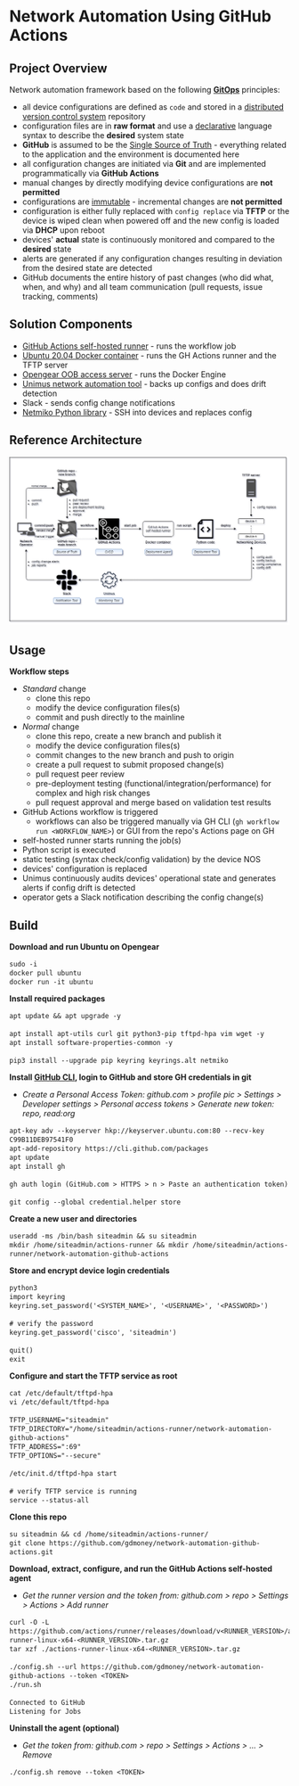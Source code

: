 # Network Automation Using GitHub Actions


## Project Overview
Network automation framework based on the following **[GitOps](https://www.gitops.tech/)** principles:
- all device configurations are defined as `code` and stored in a [distributed version control system](https://en.wikipedia.org/wiki/Distributed_version_control) repository
- configuration files are in **raw format** and use a [declarative](https://en.wikipedia.org/wiki/Declarative_programming) language syntax to describe the **desired** system state
- **GitHub** is assumed to be the [Single Source of Truth](https://en.wikipedia.org/wiki/Single_source_of_truth) - everything related to the application and the environment is documented here
- all configuration changes are initiated via **Git** and are implemented programmatically via **GitHub Actions**
- manual changes by directly modifying device configurations are **not permitted**
- configurations are [immutable](https://en.wikipedia.org/wiki/Immutable_object) - incremental changes are **not permitted**
- configuration is either fully replaced with `config replace` via **TFTP** or the device is wiped clean when powered off and the new config is loaded via **DHCP** upon reboot
- devices' **actual** state is continuously monitored and compared to the **desired** state
- alerts are generated if any configuration changes resulting in deviation from the desired state are detected
- GitHub documents the entire history of past changes (who did what, when, and why) and all team communication (pull requests, issue tracking, comments)


## Solution Components
- [GitHub Actions self-hosted runner](https://docs.github.com/en/actions/hosting-your-own-runners/about-self-hosted-runners) - runs the workflow job
- [Ubuntu 20.04 Docker container](https://hub.docker.com/_/ubuntu) - runs the GH Actions runner and the TFTP server
- [Opengear OOB access server](https://opengear.com/products/om2200-operations-manager/) - runs the Docker Engine
- [Unimus network automation tool](https://unimus.net/) - backs up configs and does drift detection
- Slack - sends config change notifications
- [Netmiko Python library](https://github.com/ktbyers/netmiko) - SSH into devices and replaces config


## Reference Architecture
![](/diagram-network-automation-github-actions.png)


## Usage
**Workflow steps**  
- *Standard* change
  - clone this repo
  - modify the device configuration files(s)
  - commit and push directly to the mainline
- *Normal* change
  - clone this repo, create a new branch and publish it
  - modify the device configuration files(s)
  - commit changes to the new branch and push to origin
  - create a pull request to submit proposed change(s)
  - pull request peer review
  - pre-deployment testing (functional/integration/performance) for complex and high risk changes
  - pull request approval and merge based on validation test results
- GitHub Actions workflow is triggered
  - workflows can also be triggered manually via GH CLI (`gh workflow run <WORKFLOW_NAME>`) or GUI from the repo's Actions page on GH
- self-hosted runner starts running the job(s)
- Python script is executed
- static testing (syntax check/config validation) by the device NOS
- devices' configuration is replaced
- Unimus continuously audits devices' operational state and generates alerts if config drift is detected
- operator gets a Slack notification describing the config change(s)


## Build
**Download and run Ubuntu on Opengear**
```
sudo -i
docker pull ubuntu
docker run -it ubuntu
```

**Install required packages**
```
apt update && apt upgrade -y

apt install apt-utils curl git python3-pip tftpd-hpa vim wget -y
apt install software-properties-common -y

pip3 install --upgrade pip keyring keyrings.alt netmiko
```

**Install [GitHub CLI](https://github.com/cli/cli/blob/trunk/docs/install_linux.md), login to GitHub and store GH credentials in git**
- *Create a Personal Access Token: github.com > profile pic > Settings > Developer settings > Personal access tokens > Generate new token: repo, read:org*
```
apt-key adv --keyserver hkp://keyserver.ubuntu.com:80 --recv-key C99B11DEB97541F0
apt-add-repository https://cli.github.com/packages
apt update
apt install gh

gh auth login (GitHub.com > HTTPS > n > Paste an authentication token)

git config --global credential.helper store
```

**Create a new user and directories**
```
useradd -ms /bin/bash siteadmin && su siteadmin
mkdir /home/siteadmin/actions-runner && mkdir /home/siteadmin/actions-runner/network-automation-github-actions
```

**Store and encrypt device login credentials**
```
python3
import keyring
keyring.set_password('<SYSTEM_NAME>', '<USERNAME>', '<PASSWORD>')

# verify the password
keyring.get_password('cisco', 'siteadmin')

quit()
exit
```

**Configure and start the TFTP service as root**
```
cat /etc/default/tftpd-hpa
vi /etc/default/tftpd-hpa

TFTP_USERNAME="siteadmin"
TFTP_DIRECTORY="/home/siteadmin/actions-runner/network-automation-github-actions"
TFTP_ADDRESS=":69"
TFTP_OPTIONS="--secure"

/etc/init.d/tftpd-hpa start

# verify TFTP service is running
service --status-all
```

**Clone this repo**
```
su siteadmin && cd /home/siteadmin/actions-runner/
git clone https://github.com/gdmoney/network-automation-github-actions.git
```

**Download, extract, configure, and run the GitHub Actions self-hosted agent**
- *Get the runner version and the token from: github.com > repo > Settings > Actions > Add runner*  
```
curl -O -L https://github.com/actions/runner/releases/download/v<RUNNER_VERSION>/actions-runner-linux-x64-<RUNNER_VERSION>.tar.gz
tar xzf ./actions-runner-linux-x64-<RUNNER_VERSION>.tar.gz

./config.sh --url https://github.com/gdmoney/network-automation-github-actions --token <TOKEN>
./run.sh

Connected to GitHub
Listening for Jobs
```

**Uninstall the agent (optional)**
- *Get the token from: github.com > repo > Settings > Actions > ... > Remove*
```
./config.sh remove --token <TOKEN>
```
